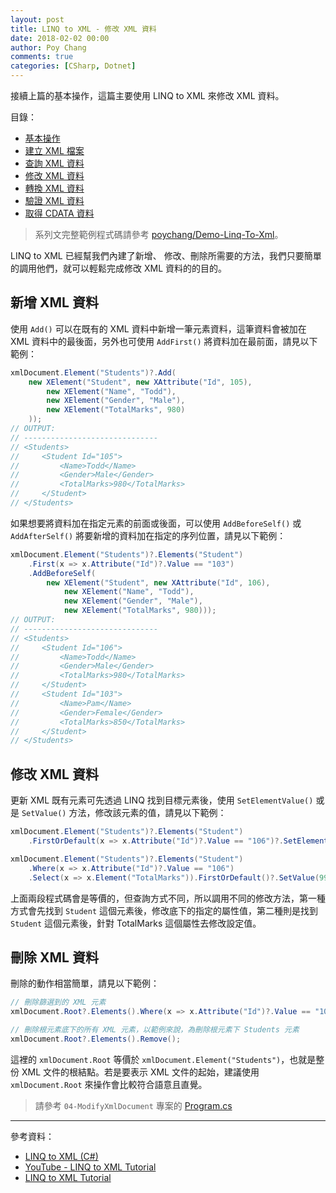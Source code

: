 ```yaml
---
layout: post
title: LINQ to XML - 修改 XML 資料
date: 2018-02-02 00:00
author: Poy Chang
comments: true
categories: [CSharp, Dotnet]
---
```


接續上篇的基本操作，這篇主要使用 LINQ to XML 來修改 XML 資料。

目錄：

- [基本操作](https://poychang.github.io/linq-to-xml-basic-usage/)
- [建立 XML 檔案](https://poychang.github.io/linq-to-xml-create-xml-file)
- [查詢 XML 資料](https://poychang.github.io/linq-to-xml-query-xml/)
- [修改 XML 資料](https://poychang.github.io/linq-to-xml-edit-xml)
- [轉換 XML 資料](https://poychang.github.io/linq-to-xml-transfom-xml)
- [驗證 XML 資料](https://poychang.github.io/linq-to-xml-validate-xml)
- [取得 CDATA 資料](https://poychang.github.io/2018-02-05-linq-to-xml-extract-data-from-cdata)

> 系列文完整範例程式碼請參考 [poychang/Demo-Linq-To-Xml](https://github.com/poychang/Demo-Linq-To-Xml)。

LINQ to XML 已經幫我們內建了新增、 修改、刪除所需要的方法，我們只要簡單的調用他們，就可以輕鬆完成修改 XML 資料的的目的。

## 新增 XML 資料

使用 `Add()` 可以在既有的 XML 資料中新增一筆元素資料，這筆資料會被加在 XML 資料中的最後面，另外也可使用 `AddFirst()` 將資料加在最前面，請見以下範例：

```csharp
xmlDocument.Element("Students")?.Add(
    new XElement("Student", new XAttribute("Id", 105),
        new XElement("Name", "Todd"),
        new XElement("Gender", "Male"),
        new XElement("TotalMarks", 980)
    ));
// OUTPUT:
// ------------------------------
// <Students>
//     <Student Id="105">
//         <Name>Todd</Name>
//         <Gender>Male</Gender>
//         <TotalMarks>980</TotalMarks>
//     </Student>
// </Students>
```

如果想要將資料加在指定元素的前面或後面，可以使用 `AddBeforeSelf()` 或 `AddAfterSelf()` 將要新增的資料加在指定的序列位置，請見以下範例：

```csharp
xmlDocument.Element("Students")?.Elements("Student")
    .First(x => x.Attribute("Id")?.Value == "103")
    .AddBeforeSelf(
        new XElement("Student", new XAttribute("Id", 106),
            new XElement("Name", "Todd"),
            new XElement("Gender", "Male"),
            new XElement("TotalMarks", 980)));
// OUTPUT:
// ------------------------------
// <Students>
//     <Student Id="106">
//         <Name>Todd</Name>
//         <Gender>Male</Gender>
//         <TotalMarks>980</TotalMarks>
//     </Student>
//     <Student Id="103">
//         <Name>Pam</Name>
//         <Gender>Female</Gender>
//         <TotalMarks>850</TotalMarks>
//     </Student>
// </Students>
```

## 修改 XML 資料

更新 XML 既有元素可先透過 LINQ 找到目標元素後，使用 `SetElementValue()` 或是 `SetValue()` 方法，修改該元素的值，請見以下範例：

```csharp
xmlDocument.Element("Students")?.Elements("Student")
    .FirstOrDefault(x => x.Attribute("Id")?.Value == "106")?.SetElementValue("TotalMarks", 999);
```

```csharp
xmlDocument.Element("Students")?.Elements("Student")
	.Where(x => x.Attribute("Id")?.Value == "106")
    .Select(x => x.Element("TotalMarks")).FirstOrDefault()?.SetValue(999);
```

上面兩段程式碼會是等價的，但查詢方式不同，所以調用不同的修改方法，第一種方式會先找到 `Student` 這個元素後，修改底下的指定的屬性值，第二種則是找到 `Student` 這個元素後，針對 TotalMarks 這個屬性去修改設定值。

## 刪除 XML 資料

刪除的動作相當簡單，請見以下範例：

```csharp
// 刪除篩選到的 XML 元素
xmlDocument.Root?.Elements().Where(x => x.Attribute("Id")?.Value == "106").Remove();

// 刪除根元素底下的所有 XML 元素，以範例來說，為刪除根元素下 Students 元素
xmlDocument.Root?.Elements().Remove();
```

這裡的 `xmlDocument.Root` 等價於 `xmlDocument.Element("Students")`，也就是整份 XML 文件的根結點。若是要表示 XML 文件的起始，建議使用 `xmlDocument.Root` 來操作會比較符合語意且直覺。

> 請參考 `04-ModifyXmlDocument` 專案的 [Program.cs](https://github.com/poychang/Demo-Linq-To-Xml/blob/master/04-ModifyXmlDocument/Program.cs)

---

參考資料：

- [LINQ to XML (C#)](https://docs.microsoft.com/zh-tw/dotnet/csharp/programming-guide/concepts/linq/linq-to-xml?WT.mc_id=DT-MVP-5003022)
- [YouTube - LINQ to XML Tutorial](https://www.youtube.com/playlist?list=PL6n9fhu94yhX-U0Ruy_4eIG8umikVmBrk)
- [LINQ to XML Tutorial](http://csharp-video-tutorials.blogspot.tw/2014/08/linq-to-xml-tutorial.html)
